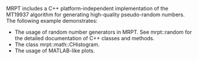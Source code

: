 
MRPT includes a C++ platform-independent implementation of the MT19937 algorithm for generating high-quality pseudo-random numbers.
The following example demonstrates:

- The usage of random number generators in MRPT. See mrpt::random for the detailed documentation of C++ classes and methods.
- The class mrpt::math::CHistogram.
- The usage of MATLAB-like plots.

